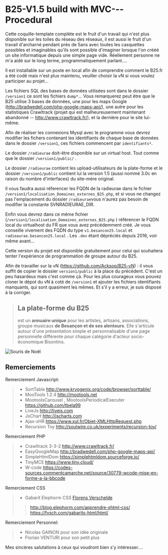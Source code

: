 # B25-V1.5 build with MVC---Procedural

Cette coquille-template complète est le fruit d'un travail qui n'est plus disponible sur les toiles du réseau des réseaux, il est aussi le fruit d'un travail d'archarné pendant près de 5ans avec toutes les casquettes possibles et imaginables qu'ils sont possible d'imaginer lorsque l'on crééé un site informatique depuis une simple page vide. Réellement personne ne m'a aidé sur le long terme, programmatiquement parlant....

Il est installable sur un poste en local afin de comprendre comment le B25.fr a été codé mais n'est plus maintenu, veuiller choisir la vN si vous voulez participer au projet...

Les fichiers SQL des bases de données utilisées sont dans le dossier `/version1` ce sont les fichiers `dump*`... Vous remarquerez peut être que le B25 utilise 3 bases de données, une pour les maps Google (http://bradwedell.com/php-google-maps-api/), une autre pour les statistiques Crawltrack (projet qui est malheureusement maintenant abandonné -- http://www.crawltrack.fr/), et la dernière pour le site lui-même.

Afin de réaliser les connexions Mysql avec le programme vous devrez modifier les fichers contenant les identifiants de chaque base de données dans le dossier `/version1`, ces fichiers commencent par `identifiants*`.

Le dossier `/radieurae` doit-être disponible sur un virtual host. Tout comme que le dossier `/version1/public/` .

Le dossier `/radieurae` contient les upload-utilisateurs de la plate-forme et le dossier `/version1/public` contient lui la version 1.5 (aussi nommé 3.0c en raison du nombre d'interfaces) du site-mère original.

Il vous faudra aussi réferencer les FQDN de la radieurae dans le fichier `/version1/localisation_Domaines_externes_B25.php`, et si vous ne changez pas l'emplacement du dossier `/radieurae`vous n'aurez pas besoin de modifier la constante SVNRADIEURAE_DIR.

Enfin vous devrez dans ce même fichier (`/version1/localisation_Domaines_externes_B25.php` ) référencer le FQDN local du virtualhost du FR que vous avez précédemment créé. Je vous conseille vivement des FQDN du type `v1.besancon25.local` et `radieaurae.besancon25.local` . Les `.dev` étant dépréciés depuis 2016, voir même avant...

Cette version du projet est disponible gratuitement pour celui qui souhaitera tenter l'expérience de programmation de groupe autour du B25.

Afin de travailler sur la vN (https://github.com/Acksop/B25-vN) : il vous suffit de copier le dossier `version1/public` à la place du précédent. C'est un peu hasardeux mais c'est comme çà. Pour les plus courageux vous pouvez cloner le dépot du vN à coté de  `/version1` et ajouter les fichiers identifiants manquants, qui sont quasiment les mêmes. Et s'il y a erreur, je suis disposé à la corriger.


> ## **La plate-forme du B25**
> 
> est un **annuaire unique** pour les artistes, artisans, associations,
> groupe musicaux **de Besançon et de ses
> alentours**.   Elle s'articule autour d'une présentation simple et
> personnalisable d'une page personnelle différente pour chaque
> catégorie d'acteur socio-économique Bisontins.

![Souris de Noël](https://besançon25.fr/images/NouvelAn/2015/sourisDeNoel.png)


## Remerciements 


Remerciement Javascript:

>  - SortTable http://www.kryogenix.org/code/browser/sorttable/
>  - MooTools 1.2.4 http://mootools.net
>  - MootoolsCarousel , MootoolsPeriodicalExecuter  https://github.com/tbela99
>  - LiveJs http://livejs.com
>  - JsChart http://jscharts.com
>  - Ajax-xHR https://www.xul.fr/Objet-XMLHttpRequest.php
>  - Recursion Toy http://soulwire.co.uk/experiments/recursion-toy/

Remerciement PHP

>  - Crawltrack 3-3-2 http://www.crawltrack.fr/ 
>  - EasyGoogleMap http://bradwedell.com/php-google-maps-api/ 
>  - SimpleHtmlDom https://simplehtmldom.sourceforge.io/
>  - TinyMCE https://www.tiny.cloud/
>  - W-code  https://codes-sources.commentcamarche.net/source/30779-wcode-mise-en-forme-a-la-bbcode

Remerciement CSS

> - Gabarit Elephorm CSS [Florens Verschelde](https://fvsch.com/)
> > http://blog.elephorm.com/apprendre-xhtml-css/
> > https://fvsch.com/gabarits-html/html/

Remerciement Personnel:

> - Nicolas GAINON pour son idée originale
> - Florian VENTURI pour son petit plus


Mes sincères salutations à ceux qui voudront bien s'y intéresser....
